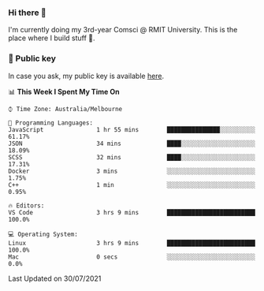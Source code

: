 ### Hi there 👋

I'm currently doing my 3rd-year Comsci @ RMIT University. This is the place where I build stuff 👀. 

### 🔑 Public key

In case you ask, my public key is available [here](https://public.auspham.dev/).

<!--START_SECTION:waka-->
📊 **This Week I Spent My Time On** 

```text
⌚︎ Time Zone: Australia/Melbourne

💬 Programming Languages: 
JavaScript               1 hr 55 mins        ███████████████░░░░░░░░░░   61.17% 
JSON                     34 mins             ████░░░░░░░░░░░░░░░░░░░░░   18.09% 
SCSS                     32 mins             ████░░░░░░░░░░░░░░░░░░░░░   17.31% 
Docker                   3 mins              ░░░░░░░░░░░░░░░░░░░░░░░░░   1.75% 
C++                      1 min               ░░░░░░░░░░░░░░░░░░░░░░░░░   0.95%

🔥 Editors: 
VS Code                  3 hrs 9 mins        █████████████████████████   100.0%

💻 Operating System: 
Linux                    3 hrs 9 mins        █████████████████████████   100.0% 
Mac                      0 secs              ░░░░░░░░░░░░░░░░░░░░░░░░░   0.0%

```


 Last Updated on 30/07/2021
<!--END_SECTION:waka-->

<!--
**rockmanvnx6/rockmanvnx6** is a ✨ _special_ ✨ repository because its `README.md` (this file) appears on your GitHub profile.

Here are some ideas to get you started:

- 🔭 I’m currently working on ...
- 🌱 I’m currently learning ...
- 👯 I’m looking to collaborate on ...
- 🤔 I’m looking for help with ...
- 💬 Ask me about ...
- 📫 How to reach me: ...
- 😄 Pronouns: ...
- ⚡ Fun fact: ...
-->
